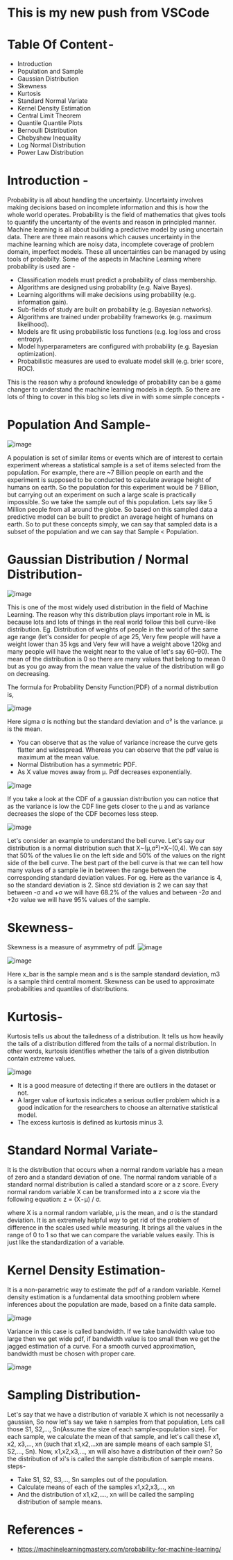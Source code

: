 # This is my new push from VSCode
# **Table Of Content -** 
* Introduction
* Population and Sample
* Gaussian Distribution
* Skewness
* Kurtosis
* Standard Normal Variate
* Kernel Density Estimation
* Central Limit Theorem
* Quantile Quantile Plots
* Bernoulli Distribution
* Chebyshew Inequality
* Log Normal Distribution
* Power Law Distribution


# **Introduction -** 

Probability is all about handling the uncertainty. Uncertainty involves making decisions based on incomplete information and this is how the whole world operates. Probability is the field of mathematics that gives tools to quantify the uncertanty of the events and reason in principled manner. Machine learning is all about building a predictive model by using uncertain data. There are three main reasons which causes uncertainty in the machine learning which are noisy data, incomplete coverage of problem domain, imperfect models. These all uncertainties can be managed by using tools of probabilty. Some of the aspects in Machine Learning where probability is used are - 

* Classification models must predict a probability of class membership.
* Algorithms are designed using probability (e.g. Naive Bayes).
* Learning algorithms will make decisions using probability (e.g. information gain).
* Sub-fields of study are built on probability (e.g. Bayesian networks).
* Algorithms are trained under probability frameworks (e.g. maximum likelihood).
* Models are fit using probabilistic loss functions (e.g. log loss and cross entropy).
* Model hyperparameters are configured with probability (e.g. Bayesian optimization).
* Probabilistic measures are used to evaluate model skill (e.g. brier score, ROC).

This is the reason why a profound knowledge of probability can be a game changer to understand the machine learning models in depth. So there are lots of thing to cover in this blog so lets dive in with some simple concepts - 

# **Population And Sample-**

![image](https://user-images.githubusercontent.com/46114095/136209142-a0c7799c-dc94-41ff-90e9-97c2c9d3c062.png)

A population is set of similar items or events which are of interest to certain experiment whereas a statistical sample is a set of items selected from the population. For example, there are ~7 Billion people on earth and the experiment is supposed to be conducted to calculate average height of humans on earth. So the population for this experiment would be 7 Billion, but carrying out an experiment on such a large scale is practically impossible. So we take the sample out of this population. Lets say like 5 Million people from all around the globe. So based on this sampled data a predictive model can be built to predict an average height of humans on earth. So to put these concepts simply, we can say that sampled data is a subset of the population and we can say that Sample < Population.

# **Gaussian Distribution / Normal Distribution-**

![image](https://user-images.githubusercontent.com/46114095/136209625-95f4611a-e23a-4624-849d-9e9197e30c6c.png)

This is one of the most widely used distribution in the field of Machine Learning. The reason why this distribution plays important role in ML is because lots and lots of things in the real world follow this bell curve-like distribution. Eg. Distribution of weights of people in the world of the same age range (let's consider for people of age 25, Very few people will have a weight lower than 35 kgs and Very few will have a weight above 120kg and many people will have the weight near to the value of let's say 60–90). The mean of the distribution is 0 so there are many values that belong to mean 0 but as you go away from the mean value the value of the distribution will go on decreasing.

The formula for Probability Density Function(PDF) of a normal distribution is,

![image](https://user-images.githubusercontent.com/46114095/136209715-ab13adac-9e7c-4f07-9a0b-cd209dd5fef3.png)

Here sigma σ is nothing but the standard deviation and σ² is the variance. μ is the mean.

* You can observe that as the value of variance increase the curve gets flatter and widespread. Whereas you can observe that the pdf value is maximum at the mean value.
* Normal Distribution has a symmetric PDF.
* As X value moves away from μ. Pdf decreases exponentially.

![image](https://user-images.githubusercontent.com/46114095/136227558-4b543de9-3cf7-4a03-bfbd-0ce6f013e88e.png)

If you take a look at the CDF of a gaussian distribution you can notice that as the variance is low the CDF line gets closer to the μ and as variance decreases the slope of the CDF becomes less steep.

![image](https://user-images.githubusercontent.com/46114095/136227689-c544ddae-b8d3-4e47-8996-ebe459055069.png)

Let's consider an example to understand the bell curve. Let's say our distribution is a normal distribution such that X~(μ,σ²)=X~(0,4). We can say that 50% of the values lie on the left side and 50% of the values on the right side of the bell curve. The best part of the bell curve is that we can tell how many values of a sample lie in between the range between the corresponding standard deviation values. For eg. Here as the variance is 4, so the standard deviation is 2. Since std deviation is 2 we can say that between -σ and +σ we will have 68.2% of the values and between -2σ and +2σ value we will have 95% values of the sample.

# **Skewness-**

Skewness is a measure of asymmetry of pdf.
![image](https://user-images.githubusercontent.com/46114095/136228157-5235838a-7c09-40f2-a360-3dcca7580b90.png)

![image](https://user-images.githubusercontent.com/46114095/136228829-cba91d6e-b697-4ace-9b42-7620e3057efc.png)


Here x_bar is the sample mean and s is the sample standard deviation, m3 is a sample third central moment. Skewness can be used to approximate probabilities and quantiles of distributions.

# **Kurtosis-**

Kurtosis tells us about the tailedness of a distribution. It tells us how heavily the tails of a distribution differed from the tails of a normal distribution. In other words, kurtosis identifies whether the tails of a given distribution contain extreme values.

![image](https://user-images.githubusercontent.com/46114095/136228914-545417f0-8938-4883-aac6-134ea37b3149.png)

* It is a good measure of detecting if there are outliers in the dataset or not.
* A larger value of kurtosis indicates a serious outlier problem which is a good indication for the researchers to choose an alternative statistical model.
* The excess kurtosis is defined as kurtosis minus 3.


# **Standard Normal Variate-**
It is the distribution that occurs when a normal random variable has a mean of zero and a standard deviation of one. The normal random variable of a standard normal distribution is called a standard score or a z score. Every normal random variable X can be transformed into a z score via the following equation:  z = (X - μ) / σ.

where X is a normal random variable, μ is the mean, and σ is the standard deviation. It is an extremely helpful way to get rid of the problem of difference in the scales used while measuring. It brings all the values in the range of 0 to 1 so that we can compare the variable values easily. This is just like the standardization of a variable.

# **Kernel Density Estimation-**

It is a non-parametric way to estimate the pdf of a random variable. Kernel density estimation is a fundamental data smoothing problem where inferences about the population are made, based on a finite data sample.

![image](https://user-images.githubusercontent.com/46114095/136229228-4348f9f0-6b50-4f68-a054-e1e025bd6bb1.png)

Variance in this case is called bandwidth. If we take bandwidth value too large then we get wide pdf, if bandwidth value is too small then we get the jagged estimation of a curve. For a smooth curved approximation, bandwidth must be chosen with proper care.

![image](https://user-images.githubusercontent.com/46114095/136229299-29402524-2e98-4a2e-be04-a0cfde7632a0.png)

# **Sampling Distribution-**
Let's say that we have a distribution of variable X which is not necessarily a gaussian, So now let's say we take n samples from that population, Lets call those S1, S2,…, Sn(Assume the size of each sample<population size). For each sample, we calculate the mean of that sample, and let's call these x1, x2, x3,…, xn (such that x1,x2,…xn are sample means of each sample S1, S2,…, Sn). Now, x1,x2,x3,…, xn will also have a distribution of their own? So the distribution of xi's is called the sample distribution of sample means.
steps-
* Take S1, S2, S3,…, Sn samples out of the population.
* Calculate means of each of the samples x1,x2,x3,…, xn 
* And the distribution of x1,x2,…., xn will be called the sampling distribution of sample means.

# **References -**
* https://machinelearningmastery.com/probability-for-machine-learning/ 




